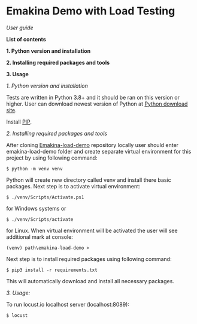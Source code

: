 # Emakina Demo with Load Testing
_User guide_


**List of contents**

**1. Python version and installation**

**2. Installing required packages and tools**

**3. Usage**


_1. Python version and installation_

Tests are written in Python 3.8+ and it should be ran on this version or higher.
User can download newest version of Python at [Python download site](https://www.python.org/downloads/).

Install [PIP](https://pypi.org/project/pip/).

_2. Installing required packages and tools_

After cloning [Emakina-load-demo](https://github.com/PyShaman/emakina-load-demo.git) repository locally user should enter 
emakina-load-demo folder and create separate virtual environment for this project by using following command:
```
$ python -m venv venv
```
Python will create new directory called venv and install there basic packages. Next step is to activate virtual environment:
```
$ ./venv/Scripts/Activate.ps1
```
for Windows systems or
```
$ ./venv/Scripts/activate
```
for Linux.
When virtual environment will be activated the user will see additional mark at console:
```
(venv) path\emakina-load-demo >
```
Next step is to install required packages using following command:
```
$ pip3 install -r requirements.txt
```

This will automatically download and install all necessary packages.

_3. Usage:_

To run locust.io localhost server (localhost:8089):
```
$ locust
```